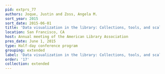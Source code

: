 ```yaml
---
pid: extprs_77
authors: Joque, Justin and Zoss, Angela M.
sort_year: 2015
sort_date: 2015-06-01
title: 'Data visualization in the library: Collections, tools, and scalable services'
location: San Francisco, CA
host: Annual meeting of the American Library Association
pres_date: June 1, 2015
type: Half-day conference program
grouping: extended
label: 'Data visualization in the library: Collections, tools, and scalable services'
order: '17'
collection: extended
---
```

